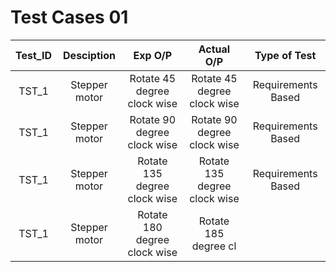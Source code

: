 # Test Cases 01
|Test_ID|Desciption|Exp O/P|Actual O/P|Type of Test|
|:--:|:--:|:--:|:--:|:--:|
|TST_1|Stepper motor|Rotate 45 degree clock wise|Rotate 45 degree clock wise|Requirements Based|
|TST_1|Stepper motor|Rotate 90 degree clock wise|Rotate 90 degree clock wise|Requirements Based|
|TST_1|Stepper motor|Rotate 135 degree clock wise|Rotate 135 degree clock wise|Requirements Based|
|TST_1|Stepper motor|Rotate 180 degree clock wise|Rotate 185 degree cl
